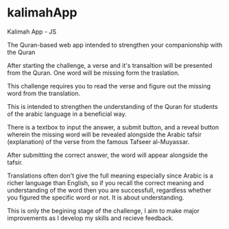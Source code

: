 # kalimahApp
 
 Kalimah App - JS
 
The Quran-based web app intended to strengthen your companionship with the Quran

After starting the challenge, a verse and it's transaltion will be presented from the Quran. One word will be missing form the traslation.

This challenge requires you to read the verse and figure out the missing word from the translation.

This is intended to strengthen the understanding of the Quran for students of the arabic language in a beneficial way.

There is a textbox to input the answer, a submit button, and a reveal button wherein the missing word will be revealed alongside the Arabic tafsir (explanation) of the verse from the famous Tafseer al-Muyassar.

After submitting the correct answer, the word will appear alongside the tafsir.

Translations often don't give the full meaning especially since Arabic is a richer language than English, so if you recall the correct meaning and understanding of the word then you are successfull, regardless whether you figured the specific word or not. It is about understanding.

This is only the begining stage of the challenge, I aim to make major improvements as I develop my skills and recieve feedback.
